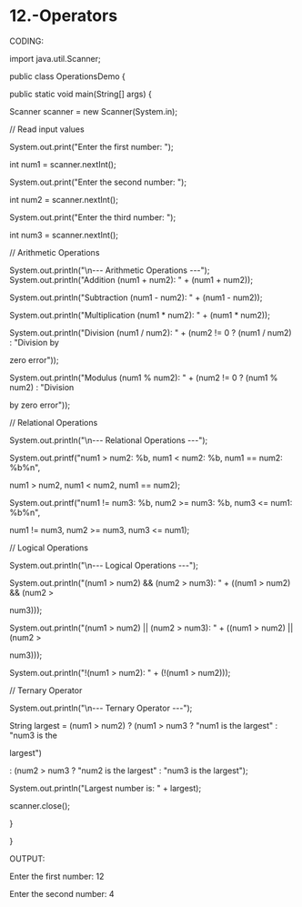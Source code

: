 # 12.-Operators
CODING:

import java.util.Scanner;

public class OperationsDemo {

public static void main(String[] args) {

Scanner scanner = new Scanner(System.in);

// Read input values

System.out.print("Enter the first number: ");

int num1 = scanner.nextInt();

System.out.print("Enter the second number: ");

int num2 = scanner.nextInt();

System.out.print("Enter the third number: ");

int num3 = scanner.nextInt();

// Arithmetic Operations

System.out.println("\n--- Arithmetic Operations ---");
System.out.println("Addition (num1 + num2): " + (num1 + num2));

System.out.println("Subtraction (num1 - num2): " + (num1 - num2));

System.out.println("Multiplication (num1 * num2): " + (num1 * num2));

System.out.println("Division (num1 / num2): " + (num2 != 0 ? (num1 / num2) : "Division by

zero error"));

System.out.println("Modulus (num1 % num2): " + (num2 != 0 ? (num1 % num2) : "Division

by zero error"));

// Relational Operations

System.out.println("\n--- Relational Operations ---");

System.out.printf("num1 > num2: %b, num1 < num2: %b, num1 == num2: %b%n",

num1 > num2, num1 < num2, num1 == num2);

System.out.printf("num1 != num3: %b, num2 >= num3: %b, num3 <= num1: %b%n",

num1 != num3, num2 >= num3, num3 <= num1);

// Logical Operations

System.out.println("\n--- Logical Operations ---");

System.out.println("(num1 > num2) && (num2 > num3): " + ((num1 > num2) && (num2 >

num3)));

System.out.println("(num1 > num2) || (num2 > num3): " + ((num1 > num2) || (num2 >

num3)));

System.out.println("!(num1 > num2): " + (!(num1 > num2)));

// Ternary Operator

System.out.println("\n--- Ternary Operator ---");

String largest = (num1 > num2) ? (num1 > num3 ? "num1 is the largest" : "num3 is the

largest")

: (num2 > num3 ? "num2 is the largest" : "num3 is the largest");

System.out.println("Largest number is: " + largest);

scanner.close();

}

}

OUTPUT:

Enter the first number: 12

Enter the second number: 4
